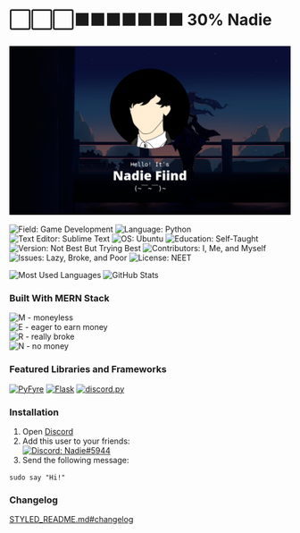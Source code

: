 # ⬜⬜⬜⬛⬛⬛⬛⬛⬛⬛ 30% Nadie
<img
	alt="Hello! It's Nadie Fiind"
	src="wall.png"
/>

<img
	alt="Field: Game Development"
	src="https://img.shields.io/badge/Field-Game%20Development-%23ba95e3?style=for-the-badge"
/>
<img
	alt="Language: Python"
	src="https://img.shields.io/badge/Language-Python-%23376fa0?style=for-the-badge"
/>
<img
	alt="Text Editor: Sublime Text"
	src="https://img.shields.io/badge/Text%20Editor-Sublime%20Text-%23ff9800?style=for-the-badge"
/>
<img
	alt="OS: Ubuntu"
	src="https://img.shields.io/badge/OS-Ubuntu-%23dd4814?style=for-the-badge"
/>
<img
	alt="Education: Self-Taught"
	src="https://img.shields.io/badge/Education-Self--Taught-informational?style=for-the-badge"
/>
<img
	alt="Version: Not Best But Trying Best"
	src="https://img.shields.io/badge/Version-Not%20Best%20But%20Trying%20Best-success?style=for-the-badge"
/>
<img
	alt="Contributors: I, Me, and Myself"
	src="https://img.shields.io/badge/Contributors-I%2C%20Me%2C%20and%20Myself-blueviolet?style=for-the-badge"
/>
<img
	alt="Issues: Lazy, Broke, and Poor"
	src="https://img.shields.io/badge/Issues-Lazy%2C%20Broke%2C%20and%20Poor-critical?style=for-the-badge"
/>
<img
	alt="License: NEET"
	src="https://img.shields.io/badge/License-NEET-green?style=for-the-badge"
/>

<img
	alt="Most Used Languages"
	src="https://github-readme-stats.vercel.app/api?username=nadiefiind&theme=midnight-purple&count_private=true&show_icons=true&custom_title=GitHub%20Stats&include_all_commits=true"
/>
<img
	alt="GitHub Stats"
	src="https://github-readme-stats.vercel.app/api/top-langs/?username=nadiefiind&langs_count=8&layout=compact"
/>

### Built With MERN Stack
<img
	alt="M - moneyless"
	src="https://img.shields.io/badge/M-moneyless-brightgreen?style=for-the-badge"
/><br />
<img
	alt="E - eager to earn money"
	src="https://img.shields.io/badge/E-eager%20to%20earn%20money-lightgrey?style=for-the-badge"
/><br />
<img
	alt="R - really broke"
	src="https://img.shields.io/badge/R-really%20broke-blue?style=for-the-badge"
/><br />
<img
	alt="N - no money"
	src="https://img.shields.io/badge/N-no%20money-green?style=for-the-badge"
/>

### Featured Libraries and Frameworks
<a href="https://github.com/pyfyre/pyfyre" target="_blank"><img
	alt="PyFyre"
	src="https://avatars.githubusercontent.com/u/81043230?s=280&v=4"
	style="width: 50px;"
/></a>
<a href="https://github.com/pallets/flask" target="_blank"><img
	alt="Flask"
	src="https://cdn.hashnode.com/res/hashnode/image/upload/v1615396992718/UBhOk2Nwz.jpeg"
	style="width: 50px;"
/></a>
<a href="https://github.com/Rapptz/discord.py" target="_blank"><img
	alt="discord.py"
	src="https://opencollective-production.s3.us-west-1.amazonaws.com/65ce4980-9d08-11ec-b627-7dcae50745f0.png"
	style="width: 50px;"
/></a>

### Installation
1. Open [Discord](https://discord.com/login)
2. Add this user to your friends:  
<a href="https://discord.com/users/459745032811839500" target="_blank"><img
	alt="Discord: Nadie#5944"
	src="https://img.shields.io/badge/Discord-Nadie%235944-%235562ea?style=for-the-badge"
/></a>
3. Send the following message:
```discord
sudo say "Hi!"
```

### Changelog
[STYLED_README.md#changelog](STYLED_README.md#changelog)
